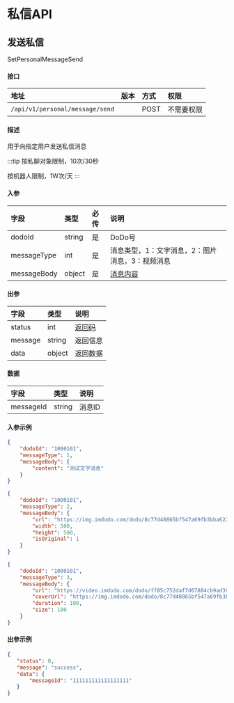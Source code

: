 # 私信API

## 发送私信

SetPersonalMessageSend

#### 接口

|地址|版本|方式|权限|
|:-----|:---------------|:-----|:---------------|
|`/api/v1/personal/message/send`|<Badge type="warning" text="v1" vertical="middle" />|POST|不需要权限|

#### 描述

用于向指定用户发送私信消息

:::tip
按私聊对象限制，10次/30秒

按机器人限制，1W次/天
:::

#### 入参

|字段|类型|必传|说明|
|:---------------|:-----|:-----|:---------------|
|dodoId|string|是|DoDo号|
|messageType|int|是|消息类型，1：文字消息，2：图片消息，3：视频消息|
|messageBody|object|是|[消息内容](./message.md#消息内容)|

#### 出参

|字段|类型|说明|
|:---------------|:-----|:---------------|
|status|int|[返回码](../start/status.md)|
|message|string|返回信息|
|data|object|返回数据|

#### 数据

|字段|类型|说明|
|:---------------|:-----|:---------------|
|messageId|string|消息ID|

#### 入参示例

<CodeGroup>
  <CodeGroupItem title="1 - 文字消息" active>

```json
{
    "dodoId": "1000101",
    "messageType": 1,
    "messageBody": {
        "content": "测试文字消息"
    }
}
```

  </CodeGroupItem>

 <CodeGroupItem title="2 - 图片消息">

```json
{
    "dodoId": "1000101",
    "messageType": 2,
    "messageBody": {
        "url": "https://img.imdodo.com/dodo/8c77d48865bf547a69fb3bba6228760c.png",
        "width": 500,
        "height": 500,
        "isOriginal": 1
    }
}
```

  </CodeGroupItem>

   <CodeGroupItem title="3 - 视频消息">

```json
{
    "dodoId": "1000101",
    "messageType": 3,
    "messageBody": {
        "url": "https://video.imdodo.com/dodo/ff85c752daf7d67884cb9ad3921a5d01.mp4",
        "coverUrl": "https://img.imdodo.com/dodo/8c77d48865bf547a69fb3bba6228760c.png",
        "duration": 100,
        "size": 100
    }
}
```

  </CodeGroupItem>

</CodeGroup>

#### 出参示例

 ```json
 {
    "status": 0,
    "message": "success",
    "data": {
        "messageId": "111111111111111111"
    }
}
 ```